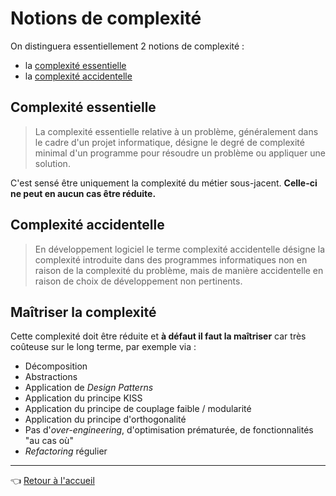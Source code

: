 # Notions de complexité

On distinguera essentiellement 2 notions de complexité :

* la [complexité essentielle](https://fr.wikipedia.org/wiki/Complexit%C3%A9_essentielle)
* la [complexité accidentelle](https://fr.wikipedia.org/wiki/Complexit%C3%A9_accidentelle)

## Complexité essentielle

> La complexité essentielle relative à un problème, généralement dans le cadre d'un projet informatique, désigne le degré de complexité minimal d'un programme pour résoudre un problème ou appliquer une solution.

C'est sensé être uniquement la complexité du métier sous-jacent. **Celle-ci ne peut en aucun cas être réduite.**

## Complexité accidentelle

> En développement logiciel le terme complexité accidentelle désigne la complexité introduite dans des programmes informatiques non en raison de la complexité du problème, mais de manière accidentelle en raison de choix de développement non pertinents.

## Maîtriser la complexité

Cette complexité doit être réduite et **à défaut il faut la maîtriser** car très coûteuse sur le long terme, par exemple via :

* Décomposition
* Abstractions
* Application de _Design Patterns_
* Application du principe KISS
* Application du principe de couplage faible / modularité
* Application du principe d'orthogonalité
* Pas d'_over-engineering_, d'optimisation prématurée, de fonctionnalités "au cas où"
* _Refactoring_ régulier

---
:point_left: [Retour à l'accueil](README.md)
